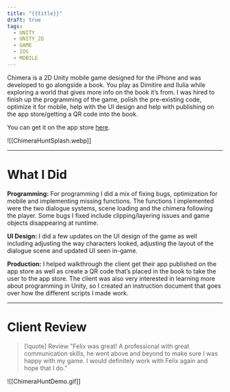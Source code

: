 ```yaml
---
title: "{{title}}"
draft: true
tags:
  - UNITY
  - UNITY_2D
  - GAME
  - IOS
  - MOBILE
---
```

Chimera is a 2D Unity mobile game designed for the iPhone and was developed to go alongside a book. You play as Dimitire and Ilulia while exploring a world that gives more info on the book it’s from. I was hired to finish up the programming of the game, polish the pre-existing code, optimize it for mobile, help with the UI design and help with publishing on the app store/getting a QR code into the book.

You can get it on the app store [here](https://apps.apple.com/gy/app/chimera-hunt/id1613717729?platform=iphone).

![[ChimeraHuntSplash.webp]]

---
# What I Did
**Programming:** For programming I did a mix of fixing bugs, optimization for mobile and implementing missing functions. The functions I implemented were the two dialogue systems, scene loading and the chimera following the player. Some bugs I fixed include clipping/layering issues and game objects disappearing at runtime.

**UI Design:** I did a few updates on the UI design of the game as well including adjusting the way characters looked, adjusting the layout of the dialogue scene and updated UI seen in-game.

**Production:** I helped walkthrough the client get their app published on the app store as well as create a QR code that’s placed in the book to take the user to the app store. The client was also very interested in learning more about programming in Unity, so I created an instruction document that goes over how the different scripts I made work.

---
# Client Review

> [!quote] Review
> "Felix was great! A professional with great communication skills, he went above and beyond to make sure I was happy with my game. I would definitely work with Felix again and hope that I do.”

![[ChimeraHuntDemo.gif]]
